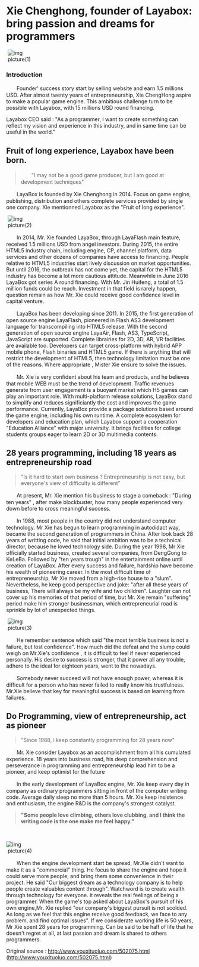 # Xie Chenghong, founder of Layabox: bring passion and dreams for programmers

​	  ![img](img/1.jpg)<br/>
​	 picture(1)
### Introduction

　　Founder' success story start by selling website and earn 1.5 millions USD. After almost twenty years of entrepreneurship, Xie ChengHong  aspire to make a popular  game engine. This ambitious challenge turn to be possible with Layabox, with 15 millions USD round financing.

Layabox CEO said : "As a programmer, I want to create something can reflect my vision and experience in this industry, and in same time can be useful in the world."



## Fruit of long experience,  Layabox have been born.

> 　　"I may not be a good game producer, but I am good  at development techniques"
>



　　LayaBox is founded by Xie Chenghong in 2014. Focus on game engine, publishing,  distribution and others complete services provided by single one company.  Xie mentionned Layabox as the "Fruit of long experience".

​	![img](img/2.jpg)<br/>
​	 picture(2)

　　In 2014, Mr. Xie founded LayaBox, through LayaFlash main feature, received 1.5 millions USD from angel investors.  During 2015,  the entire HTML5 industry chain, including engine, CP, channel platform, data services and other dozens of companies have access to financing. People relative to HTML5 industries start lively discussion on market opportunities. But until 2016, the outbreak has not come yet, the capital for the HTML5 industry has become a lot more cautious attitude. Meanwhile in June 2016 LayaBox got  series A round financing. With Mr. Jin Huifeng, a total of 1.5 million funds could be reach. Investment in that field is rarely happen, question remain as how Mr. Xie could receive good confidence level in capital venture.



　　LayaBox has been developing since 2011. In 2015, the first generation of open source engine LayaFlash, pioneered in Flash AS3 development language for transcompiling into HTML5 release. With the second generation of open source engine LayaAir, Flash, AS3, TypeScript, JavaScript are supported. Complete librairies for 2D, 3D, AR, VR facilities are available too. Developers can target cross-platform with hybrid APP mobile phone, Flash binaries and HTML5 game. If there is anything that will restrict the development of HTML5, then technology limitation must be one of the reasons. Where appropriate , Mister Xie ensure to solve the issues.



　　Mr. Xie is very confident about his team and products, and he believes that mobile WEB must be the trend of development. Traffic revenues generate from user engagement is a buoyant market which H5 games can play an important role. With multi-platform release solutions, LayaBox stand to simplify and reduces significiantly the cost and improves the game performance. Currently,  LayaBox provide a package solutions based around the game engine, including his own runtime. A complete ecosystem for developers and education plan, which Layabox support a cooperation "Education Alliance" with major university. It brings facilities for college students groups eager to learn 2D or 3D multimedia contents.





## 28 years programming, including 18 years as entrepreneurship road

> "Is it hard to start own business ?  Entrepreneurship is not easy, but everyone's view of difficulty is different"
>



　　At present, Mr. Xie mention his business to stage a comeback : "During ten years" , after make blockbuster,  how many people experienced very down before to cross meaningful success.

　　In 1988, most people in the country did not understand computer technology. Mr Xie has begun to learn programming in autodidact way, became the second generation of programmers in China. After look back 28 years of writting code, he said that initial ambition was to be a technical director, because he loved technology side. During the year 1998, Mr Xie officially started business, created several companies, from DengGong to KeLeBa. Followed by "ten years trough" in the entertainment online until creation of LayaBox. After every success and failure, hardship have become his wealth of pioneering career. In the most difficult time of entrepreneurship, Mr Xie moved from a high-rise house to a "slum". Nevertheless, he keep good perspective and joke: "after all these years of business, There will always be my wife and two children". Laughter can not cover up his memories of that period of time, but Mr. Xie remain "suffering" period make him  stronger businessman, which entrepreneurial road is sprinkle by lot of unexpected things.

​	![img](img/3.jpg)<br/>
​	 picture(3)



　　He remember sentence which said "the most terrible business is not a failure, but lost confidence". How much did the defeat and the slump could weigh on Mr.Xie's confidence , it is difficult to feel if never experienced personally. His desire to success is stronger, that it power all any  trouble, adhere to the ideal for eighteen years, went to the nowadays.

　　Somebody never succeed will not have enough power, whereas it is difficult for a person who has never failed to really know his trustfulness. Mr.Xie believe that key for meaningful success is based on learning from failures.



## Do Programming, view of entrepreneurship, act as pioneer

> "Since 1988, i keep constantly programming for 28 years now"
>



　　Mr. Xie consider Layabox as an accomplishment from all his cumulated experience. 18 years into business road, his deep comprehension and perseverance in programming and entrepreneurship lead him to be a pioneer, and keep optimist for the future

　　In the early development of LayaBox engine, Mr. Xie keep every day in company as ordinary programmers sitting in front of the computer writing code. Average daily sleep no more than 5 hours. Mr. Xie keep insistence and enthusiasm,  the engine R&D is the company's strongest catalyst.

> **"Some people love climbing, others love clubbing, and I think the writing code is the one make me feel happy."**
>

​	

![img](img/4.jpg)<br/>
​	 picture(4)



　　When the engine development start be spread, Mr.Xie didn't want to make it as a "commercial" thing. He focus to share the engine and hope it could serve more people, and bring them some convenience in their project. He said "Our biggest dream as a technology company is to help people create valuables content through". Watchword is to create wealth through technology for everyone. it reveals the real feelings of being a programmer. When the game's top asked about LayaBox's pursuit of his own engine,Mr. Xie replied "our company's biggest pursuit is not scolded. As long as we feel that this engine receive good feedback, we face to any problem, and find optimal issues". If we considerate working life is 50 years, Mr Xie spent 28 years for programming. Can be said to be half of life that he doesn't regret at all, at last passion and dream is shared to others programmers.



Original source : http://www.youxituoluo.com/502075.html (http://www.youxituoluo.com/502075.html)
